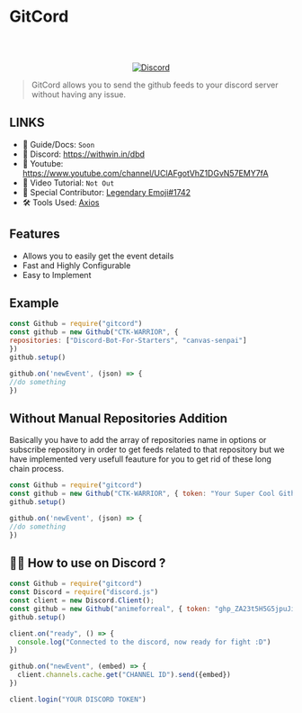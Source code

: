# GitCord
<p align="center"><img align="center" style="width:1px" src="https://cdn.discordapp.com/attachments/824651779757047808/836387276246089798/20210427_051416.png"/></p><br/>
<p align="center">
  <a href="https://withwin.in/dbd"><img src="https://badgen.net/discord/online-members/7SFVH6yUuE" alt="Discord"></a>
 </p>

> GitCord allows you to send the github feeds to your discord server without having any issue.

## LINKS

- 📃 Guide/Docs: `Soon`
- 💬 Discord: https://withwin.in/dbd
- 🎥 Youtube: https://www.youtube.com/channel/UClAFgotVhZ1DGvN57EMY7fA
- 🙌 Video Tutorial: `Not Out`
- 💪 Special Contributor: [Legendary Emoji#1742](https://github.com/LegendaryEmoji)
- 🛠 Tools Used: [Axios](https://www.npmjs.com/package/axios)

## Features

- Allows you to easily get the event details
- Fast and Highly Configurable
- Easy to Implement

## Example

```js
const Github = require("gitcord")
const github = new Github("CTK-WARRIOR", {
repositories: ["Discord-Bot-For-Starters", "canvas-senpai"]
})
github.setup()

github.on('newEvent', (json) => {
//do something
})
```
## Without Manual Repositories Addition
Basically you have to add the array of repositories name in options or subscribe repository in order to get feeds related to that repository but we have implemented very usefull feauture for you to get rid of these long chain process.

```js
const Github = require("gitcord")
const github = new Github("CTK-WARRIOR", { token: "Your Super Cool Github Token", gitall: true }) //will throw error if user have more than 50 repo
github.setup()

github.on('newEvent', (json) => {
//do something
})
```

## 🐱‍🏍 How to use on Discord ?
```js
const Github = require("gitcord")
const Discord = require("discord.js")
const client = new Discord.Client();
const github = new Github("animeforreal", { token: "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", gitall: true })
github.setup()

client.on("ready", () => {
  console.log("Connected to the discord, now ready for fight :D")
})

github.on("newEvent", (embed) => {
  client.channels.cache.get("CHANNEL ID").send({embed})
})

client.login("YOUR DISCORD TOKEN")

```
